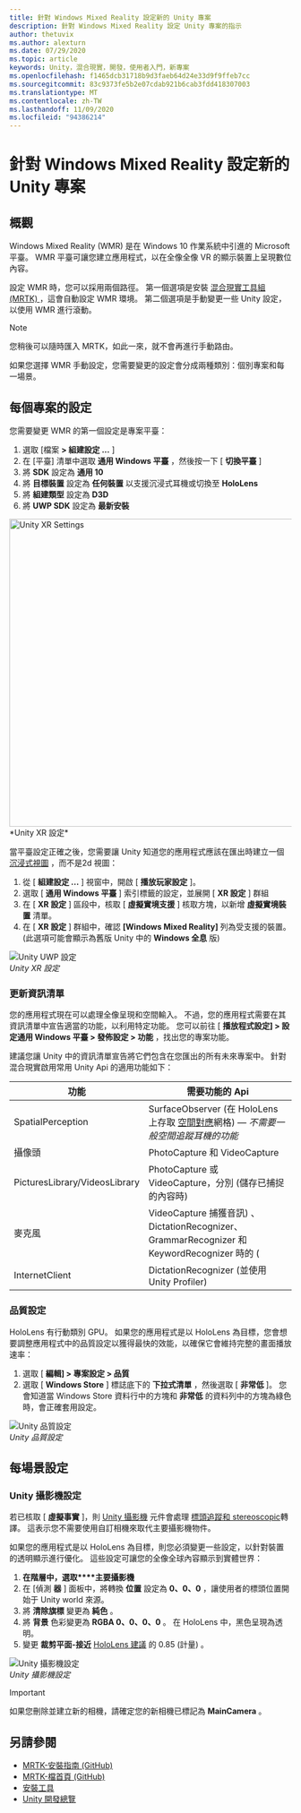 ```yaml
---
title: 針對 Windows Mixed Reality 設定新的 Unity 專案
description: 針對 Windows Mixed Reality 設定 Unity 專案的指示
author: thetuvix
ms.author: alexturn
ms.date: 07/29/2020
ms.topic: article
keywords: Unity，混合現實，開發，使用者入門，新專案
ms.openlocfilehash: f1465dcb31718b9d3faeb64d24e33d9f9ffeb7cc
ms.sourcegitcommit: 83c9373fe5b2e07cdab921b6cab3fdd418307003
ms.translationtype: MT
ms.contentlocale: zh-TW
ms.lasthandoff: 11/09/2020
ms.locfileid: "94386214"
---
```

# <a name="configure-a-new-unity-project-for-windows-mixed-reality"></a>針對 Windows Mixed Reality 設定新的 Unity 專案 

## <a name="overview"></a>概觀

Windows Mixed Reality (WMR) 是在 Windows 10 作業系統中引進的 Microsoft 平臺。 WMR 平臺可讓您建立應用程式，以在全像全像 VR 的顯示裝置上呈現數位內容。

設定 WMR 時，您可以採用兩個路徑。 第一個選項是安裝 [混合現實工具組 (MRTK) ](https://microsoft.github.io/MixedRealityToolkit-Unity/Documentation/Installation.html)，這會自動設定 WMR 環境。 第二個選項是手動變更一些 Unity 設定，以使用 WMR 進行滾動。 

> [!NOTE]
> 您稍後可以隨時匯入 MRTK，如此一來，就不會再進行手動路由。

如果您選擇 WMR 手動設定，您需要變更的設定會分成兩種類別：個別專案和每一場景。

## <a name="per-project-settings"></a>每個專案的設定

您需要變更 WMR 的第一個設定是專案平臺： 
1. 選取 [檔案 **> 組建設定 ...** ]
2. 在 [平臺] 清單中選取 **通用 Windows 平臺** ，然後按一下 [ **切換平臺** ]
3. 將 **SDK** 設定為 **通用 10**
4. 將 **目標裝置** 設定為 **任何裝置** 以支援沉浸式耳機或切換至 **HoloLens**
5. 將 **組建類型** 設定為 **D3D**
6. 將 **UWP SDK** 設定為 **最新安裝**

<img src="images/unity-uwp-settings.png" width="550px" alt="Unity XR Settings">
*Unity XR 設定*

當平臺設定正確之後，您需要讓 Unity 知道您的應用程式應該在匯出時建立一個 [沉浸式視圖](../../design/app-views.md) ，而不是2d 視圖：
1. 從 [ **組建設定 ...** ] 視窗中，開啟 [ **播放玩家設定** ]。
2. 選取 [ **通用 Windows 平臺** ] 索引標籤的設定，並展開 [ **XR 設定** ] 群組
3. 在 [ **XR 設定** ] 區段中，核取 [ **虛擬實境支援** ] 核取方塊，以新增 **虛擬實境裝置** 清單。
4. 在 [ **XR 設定** ] 群組中，確認 **[Windows Mixed Reality]** 列為受支援的裝置。  (此選項可能會顯示為舊版 Unity 中的 **Windows 全息** 版) 

![Unity UWP 設定](images/xrsettings.png)<br>
*Unity XR 設定*

### <a name="updating-the-manifest"></a>更新資訊清單

您的應用程式現在可以處理全像呈現和空間輸入。 不過，您的應用程式需要在其資訊清單中宣告適當的功能，以利用特定功能。 您可以前往 [ **播放程式設定] > 設定通用 Windows 平臺 > 發佈設定 > 功能** ，找出您的專案功能。 

建議您讓 Unity 中的資訊清單宣告將它們包含在您匯出的所有未來專案中。 針對混合現實啟用常用 Unity Api 的適用功能如下：

|  功能  |  需要功能的 Api | 
|----------|----------|
|  SpatialPerception  |  SurfaceObserver (在 HoloLens 上存取 [空間對應](../../design/spatial-mapping.md)網格) &mdash; *不需要一般空間追蹤耳機的功能* | 
|  攝像頭  |  PhotoCapture 和 VideoCapture | 
|  PicturesLibrary/VideosLibrary  |  PhotoCapture 或 VideoCapture，分別 (儲存已捕捉的內容時)  | 
|  麥克風  |  VideoCapture 捕獲音訊) 、DictationRecognizer、GrammarRecognizer 和 KeywordRecognizer 時的 ( | 
|  InternetClient  |  DictationRecognizer (並使用 Unity Profiler)  | 

### <a name="quality-settings"></a>品質設定

HoloLens 有行動類別 GPU。 如果您的應用程式是以 HoloLens 為目標，您會想要調整應用程式中的品質設定以獲得最快的效能，以確保它會維持完整的畫面播放速率：
1. 選取 [ **編輯] > 專案設定 > 品質**
2. 選取 [ **Windows Store** ] 標誌底下的 **下拉式清單** ，然後選取 [ **非常低** ]。 您會知道當 Windows Store 資料行中的方塊和 **非常低** 的資料列中的方塊為綠色時，會正確套用設定。

![Unity 品質設定](images/getting-started-unity-quality-settings.jpg)<br>
*Unity 品質設定*

## <a name="per-scene-settings"></a>每場景設定

### <a name="unity-camera-settings"></a>Unity 攝影機設定

若已核取 [ **虛擬事實** ]，則 [Unity 攝影機](camera-in-unity.md) 元件會處理 [標頭追蹤和 stereoscopic](../platform-capabilities-and-apis/rendering.md)轉譯。 這表示您不需要使用自訂相機來取代主要攝影機物件。

如果您的應用程式是以 HoloLens 為目標，則您必須變更一些設定，以針對裝置的透明顯示進行優化。 這些設定可讓您的全像全球內容顯示到實體世界：
1. **在階層中，選取****主要攝影機**
2. 在 [偵測 **器** ] 面板中，將轉換 **位置** 設定為 **0、0、0** ，讓使用者的標頭位置開始于 Unity world 來源。
3. 將 **清除旗標** 變更為 **純色** 。
4. 將 **背景** 色彩變更為 **RGBA 0、0、0、0** 。 在 HoloLens 中，黑色呈現為透明。
5. 變更 **裁剪平面-接近** [HoloLens 建議](camera-in-unity.md#clip-planes) 的 0.85 (計量) 。

![Unity 攝影機設定](images/Unitycamerasettings.png)<br>
*Unity 攝影機設定*

> [!IMPORTANT]
> 如果您刪除並建立新的相機，請確定您的新相機已標記為 **MainCamera** 。

## <a name="see-also"></a>另請參閱
* [MRTK-安裝指南 (GitHub) ](https://microsoft.github.io/MixedRealityToolkit-Unity/Documentation/Installation.html)
* [MRTK-檔首頁 (GitHub) ](https://microsoft.github.io/MixedRealityToolkit-Unity/README.html)
* [安裝工具](../install-the-tools.md)
* [Unity 開發總覽](unity-development-overview.md)
